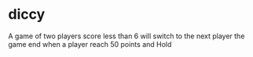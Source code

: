 # diccy
A game of two players 
score less than 6 will switch to the next player
the game end when a player reach 50 points and Hold
